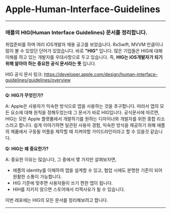 # Apple-Human-Interface-Guidelines
---
### 애플의 HIG(Human Interface Guidelines) 문서를 정리합니다.

취업준비를 하며 여러 iOS개발자 채용 공고를 보았습니다. RxSwift, MVVM 만큼이나 많이 볼 수 있었던 단어가 있었습니다. 바로 **"HIG"** 입니다. 많은 기업들은 HIG에 대해 이해를 하고 있는 개발자를 우대사항으로 두고 있습니다. 즉, **HIG는 iOS개발자가 되기 위해 알아야 하는 중요한 공식 문서라는 뜻** 입니다.

HIG 공식 문서 링크: https://developer.apple.com/design/human-interface-guidelines/guidelines/overview

---

**Q: HIG가 무엇인가?**

A: Apple은 사용자가 익숙한 방식으로 앱을 사용하는 것을 추구합니다. 따라서 앱의 모든 요소에 대해 원칙을 정해두었는데 그 문서가 바로 HIG입니다. 공식문서에 따르면, HIG는 모든 Apple 플랫폼에서 개발하기를 원하는 디자이너와 개발자를 위한 종합 리소스라고 합니다. 쉽게 이야기하면 일관된 사용자 경험, 익숙한 방식을 제공하기 위해 애플의 제품에서 구동될 어플을 제작할 때 지켜야할 가이드라인이라고 할 수 있을것 같습니다.

**Q: HIG는 왜 중요한가?**

A: 중요한 이유는 많습니다, 그 중에서 몇 가지만 살펴보자면,
- 애플의 identity를 이해하여 앱을 설계할 수 있고, 협업 시에도 분명한 기준이 되어 원활한 소통이 가능합니다.
- HIG 기준에 맞추면 사용자들이 쓰기 편한 앱이 됩니다.
- HIH를 지키지 않으면 스토어에서 리젝사유가 될 수 있습니다.

이번 레포에는 HIG의 모든 문서를 정리해보려고 합니다.

---

   
